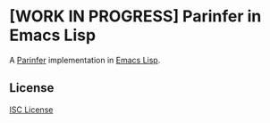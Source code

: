 # [**WORK IN PROGRESS**] Parinfer in Emacs Lisp

A [Parinfer] implementation in [Emacs Lisp].

## License

[ISC License]

[Parinfer]:https://shaunlebron.github.io/parinfer/
[Emacs Lisp]:https://www.gnu.org/software/emacs/manual/html_node/elisp/
[ISC License]:LICENSE.md
